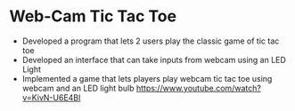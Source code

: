 # Web-Cam Tic Tac Toe

- Developed a program that lets 2 users play the classic game of tic tac toe
- Developed an interface that can take inputs from webcam using an LED Light
- Implemented a game that lets players play webcam tic tac toe using webcam and an LED light bulb
https://www.youtube.com/watch?v=KivN-U6E4BI


